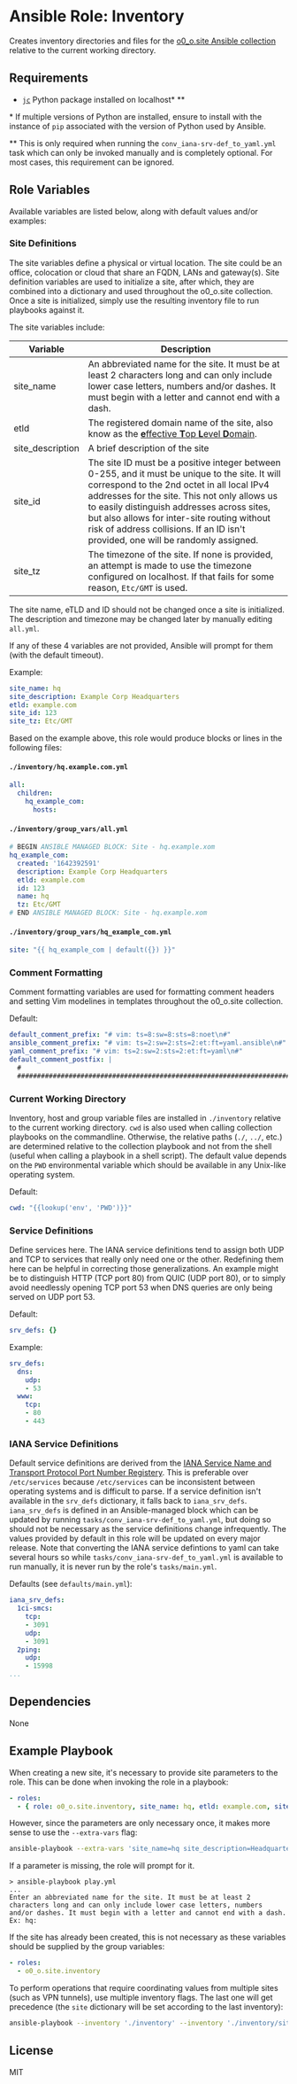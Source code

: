 # Ansible Role: Inventory

Creates inventory directories and files for the [o0_o.site Ansible collection](https://github.com/o0-o/ansible_collection_site) relative to the current working directory.

## Requirements

* [`jc`](https://pypi.org/project/jc/) Python package installed on localhost* **

\* If multiple versions of Python are installed, ensure to install with the instance of `pip` associated with the version of Python used by Ansible.

\** This is only required when running the `conv_iana-srv-def_to_yaml.yml` task which can only be invoked manually and is completely optional. For most cases, this requirement can be ignored.

## Role Variables

Available variables are listed below, along with default values and/or examples:

### Site Definitions

The site variables define a physical or virtual location. The site could be an office, colocation or cloud that share an FQDN, LANs and gateway(s). Site definition variables are used to initialize a site, after which, they are combined into a dictionary and used throughout the o0_o.site collection. Once a site is initialized, simply use the resulting inventory file to run playbooks against it.

The site variables include:

Variable | Description
---|---
site_name | An abbreviated name for the site. It must be at least 2 characters long and can only include lower case letters, numbers and/or dashes. It must begin with a letter and cannot end with a dash.
etld | The registered domain name of the site, also know as the [**e**ffective **T**op **L**evel **D**omain](https://en.wikipedia.org/wiki/Public_Suffix_List).
site_description | A brief description of the site
site_id | The site ID must be a positive integer between 0-255, and it must be unique to the site. It will correspond to the 2nd octet in all local IPv4 addresses for the site. This not only allows us to easily distinguish addresses across sites, but also allows for inter-site routing without risk of address collisions. If an ID isn't provided, one will be randomly assigned.
site_tz | The timezone of the site. If none is provided, an attempt is made to use the timezone configured on localhost. If that fails for some reason, `Etc/GMT` is used.

The site name, eTLD and ID should not be changed once a site is initialized. The description and timezone may be changed later by manually editing `all.yml`.

If any of these 4 variables are not provided, Ansible will prompt for them (with the default timeout).

Example:

```yaml
site_name: hq
site_description: Example Corp Headquarters
etld: example.com
site_id: 123
site_tz: Etc/GMT
```

Based on the example above, this role would produce blocks or lines in the following files:

#### `./inventory/hq.example.com.yml`

```yaml
all:
  children:
    hq_example_com:
      hosts:
```

#### `./inventory/group_vars/all.yml`

```yaml
# BEGIN ANSIBLE MANAGED BLOCK: Site - hq.example.xom
hq_example_com:
  created: '1642392591'
  description: Example Corp Headquarters
  etld: example.com
  id: 123
  name: hq
  tz: Etc/GMT
# END ANSIBLE MANAGED BLOCK: Site - hq.example.xom
```

#### `./inventory/group_vars/hq_example_com.yml`

```yaml
site: "{{ hq_example_com | default({}) }}"
```

### Comment Formatting

Comment formatting variables are used for formatting comment headers and setting Vim modelines in templates throughout the o0_o.site collection.

Default:

```yaml
default_comment_prefix: "# vim: ts=8:sw=8:sts=8:noet\n#"
ansible_comment_prefix: "# vim: ts=2:sw=2:sts=2:et:ft=yaml.ansible\n#"
yaml_comment_prefix: "# vim: ts=2:sw=2:sts=2:et:ft=yaml\n#"
default_comment_postfix: |
  #
  ########################################################################
```

### Current Working Directory

Inventory, host and group variable files are installed in `./inventory` relative to the current working directory. `cwd` is also used when calling collection playbooks on the commandline. Otherwise, the relative paths (`./`, `../`, etc.) are determined relative to the collection playbook and not from the shell (useful when calling a playbook in a shell script). The default value depends on the `PWD` environmental variable which should be available in any Unix-like operating system.

Default:

```yaml
cwd: "{{lookup('env', 'PWD')}}"
```

### Service Definitions

Define services here. The IANA service definitions tend to assign both UDP and TCP to services that really only need one or the other. Redefining them here can be helpful in correcting those generalizations. An example might be to distinguish HTTP (TCP port 80) from QUIC (UDP port 80), or to simply avoid needlessly opening TCP port 53 when DNS queries are only being served on UDP port 53.

Default:

```yaml
srv_defs: {}
```

Example:

```yaml
srv_defs:
  dns:
    udp:
    - 53
  www:
    tcp:
    - 80
    - 443
```

### IANA Service Definitions

Default service definitions are derived from the [IANA Service Name and Transport Protocol Port Number Registery](https://www.iana.org/assignments/service-names-port-numbers). This is preferable over `/etc/services` because `/etc/services` can be inconsistent between operating systems and is difficult to parse. If a service definition isn't available in the `srv_defs` dictionary, it falls back to `iana_srv_defs`. `iana_srv_defs` is defined in an Ansible-managed block which can be updated by running `tasks/conv_iana-srv-def_to_yaml.yml`, but doing so should not be necessary as the service definitions change infrequently. The values provided by default in this role will be updated on every major release. Note that converting the IANA service defintions to yaml can take several hours so while `tasks/conv_iana-srv-def_to_yaml.yml` is available to run manually, it is never run by the role's `tasks/main.yml`.

Defaults (see `defaults/main.yml`):

```yaml
iana_srv_defs:
  1ci-smcs:
    tcp:
    - 3091
    udp:
    - 3091
  2ping:
    udp:
    - 15998
...
```

## Dependencies

None

## Example Playbook

When creating a new site, it's necessary to provide site parameters to the role. This can be done when invoking the role in a playbook:

```yaml
- roles:
  - { role: o0_o.site.inventory, site_name: hq, etld: example.com, site_description: Headquarters }
```

However, since the parameters are only necessary once, it makes more sense to use the `--extra-vars` flag:

```sh
ansible-playbook --extra-vars 'site_name=hq site_description=Headquarters etld=example.com site_tz=Etc/GMT' play.yml
```

If a parameter is missing, the role will prompt for it.

```console
> ansible-playbook play.yml
...
Enter an abbreviated name for the site. It must be at least 2 characters long and can only include lower case letters, numbers and/or dashes. It must begin with a letter and cannot end with a dash. Ex: hq:

```

If the site has already been created, this is not necessary as these variables should be supplied by the group variables:

```yaml
- roles:
  - o0_o.site.inventory
```

To perform operations that require coordinating values from multiple sites (such as VPN tunnels), use multiple inventory flags. The last one will get precedence (the `site` dictionary will be set according to the last inventory):

```sh
ansible-playbook --inventory './inventory' --inventory './inventory/site.example.com.yml' play.yml
```

## License

MIT
